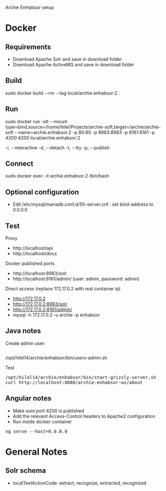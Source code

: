 Archie EnHabsor setup

# Docker

## Requirements
* Download Apache Solr and save in download folder
* Download Apache ActiveMQ and save in download folder

## Build
sudo docker build --rm --tag local/archie.enhabsor:2 .

## Run
sudo docker run -idt --mount type=bind,source=/home/hilel/Projects/archie-soft,target=/archie/archie-soft --name=archie.enhabsor.2 -p 80:80 -p 8983:8983 -p 8161:8161 -p 4200:4200 local/archie.enhabsor:2

-i, --interactive 
-d, --detach 
-t, --tty 
-p, --publish

## Connect
sudo docker exec -it archie.enhabsor.2 /bin/bash

## Optional configuration
* Edit /etc/mysql/mariadb.conf.d/50-server.cnf : set bind-address to 0.0.0.0

## Test

Proxy
* http://localhost/api
* http://localhost/docs

Docker published ports
* http://localhost:8983/solr
* http://localhost:8161/admin/ (user: admin, password: admin)

Direct access (replace 172.17.0.2 with real container ip)
* http://172.17.0.2
* http://172.17.0.2:8983/solr
* http://172.17.0.2:8161/admin/
* mysql -h 172.17.0.2 -u archie -p enhabsor

## Java notes

Create admin user:
<pre>
</pre>
/opt/hilel14/archie/enhabsor/bin/users-admin.sh

Test
<pre>
/opt/hilel14/archie/enhabsor/bin/start-grizzly-server.sh
curl http://localhost:8080/archie-enhabsor-ws/about
</pre>

## Angular notes

* Make sure port 4200 is published
* Add the relevant Access-Control headers to Apache2 configuration
* Run inside docker container
<pre>
ng serve --host=0.0.0.0
</pre>

# General Notes

## Solr schema
* localTextActionCode: extract, recognize, extracted, recognized

